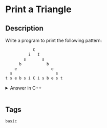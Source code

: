 # Print a Triangle

## Description

Write a program to print the following pattern:

```sh
            C
          i   I
        s       s
      b           b
    e               e
  s                   s
t s e b s i C i s b e s t
```

<details>

  <summary>Answer in C++</summary>
  <br/>

  ```c++
  #include <iostream>

  using namespace std;

  int main(){

      cout << "            C";
      cout << "          i   I";
      cout << "        s       s";
      cout << "      b           b";
      cout << "    e               e";
      cout << "  s                   s";
      cout << "t s e b s i C i s b e s t";

  }
  ```
</details>
<br/>

## Tags

```basic```